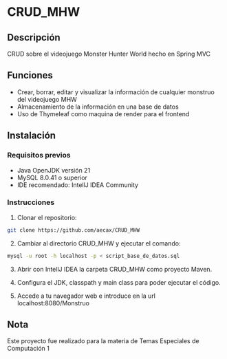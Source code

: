 # CRUD_MHW

## Descripción

CRUD sobre el videojuego Monster Hunter World hecho en Spring MVC

## Funciones

- Crear, borrar, editar y visualizar la información de cualquier monstruo del videojuego MHW
- Almacenamiento de la información en una base de datos 
- Uso de Thymeleaf como maquina de render para el frontend

## Instalación

### Requisitos previos

- Java OpenJDK versión 21
- MySQL 8.0.41 o superior
- IDE recomendado: IntellJ IDEA Community

### Instrucciones

1. Clonar el repositorio:
```bash
git clone https://github.com/aecax/CRUD_MHW
```

2. Cambiar al directorio CRUD_MHW y ejecutar el comando:
```bash
mysql -u root -h localhost -p < script_base_de_datos.sql
```

3. Abrir con IntellJ IDEA la carpeta CRUD_MHW como proyecto Maven.

4. Configura el JDK, classpath y main class para poder ejecutar el código.

5. Accede a tu navegador web e introduce en la url localhost:8080/Monstruo

## Nota
Este proyecto fue realizado para la materia de Temas Especiales de Computación 1

